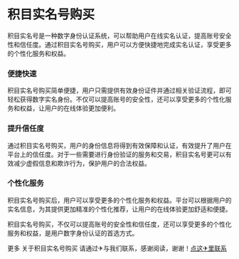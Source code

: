 # 积目实名号购买

积目实名号是一种数字身份认证系统，可以帮助用户在线实名认证，提高账号安全性和信任度。通过积目实名号购买，用户可以方便快捷地完成实名认证，享受更多的个性化服务和权益。

### 便捷快速

积目实名号购买简单便捷，用户只需提供有效身份证件并通过相关验证流程，即可轻松获得数字实名身份。不仅可以提高账号的安全性，还可以享受更多的个性化服务和权益，让用户的在线体验更加便利。

### 提升信任度

通过积目实名号购买，用户的身份信息将得到有效保障和认证，有效提升了用户在平台上的信任度。对于一些需要进行身份验证的服务和交易，积目实名号更可以有效减少虚假信息和欺诈行为，保护用户的合法权益。

### 个性化服务

积目实名号购买后，用户可以享受更多的个性化服务和权益。平台可以根据用户的实名信息，为其提供更加精准的个性化推荐，让用户的在线体验更加舒适和便捷。

积目实名号购买，不仅可以提高账号的安全性和信任度，还可以享受更多的个性化服务和权益，是用户数字身份认证的首选方式。

更多 关于积目实名号购买 请通过✈与我们联系，感谢阅读，谢谢！[点这✈里联系](https://1.k02.cc)